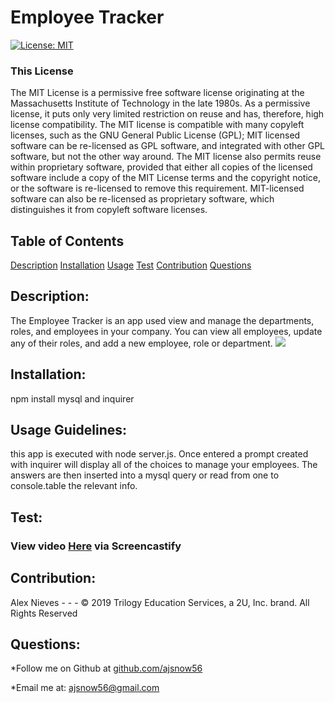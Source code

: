 # Employee Tracker
[![License: MIT](https://img.shields.io/badge/License-MIT-yellow.svg)](https://opensource.org/licenses/MIT)
### This License
The MIT License is a permissive free software license originating at the Massachusetts Institute of Technology in the late 1980s. As a permissive license, it puts only very limited restriction on reuse and has, therefore, high license compatibility. The MIT license is compatible with many copyleft licenses, such as the GNU General Public License (GPL); MIT licensed software can be re-licensed as GPL software, and integrated with other GPL software, but not the other way around. The MIT license also permits reuse within proprietary software, provided that either all copies of the licensed software include a copy of the MIT License terms and the copyright notice, or the software is re-licensed to remove this requirement. MIT-licensed software can also be re-licensed as proprietary software, which distinguishes it from copyleft software licenses.
## Table of Contents

[Description](#Description) [Installation](#installation) [Usage](#Usage-Guidelines) [Test](#Test) [Contribution](#Contribution) [Questions](#Questions)

## Description:
    
The Employee Tracker is an app used view and manage the departments, roles, and employees in your company. You can view all employees, update any of their roles, and add a new employee, role or department.
  ![](Assets/recording.gif)  
## Installation:
    
npm install mysql and inquirer
    
## Usage Guidelines:
    
this app is executed with node server.js. Once entered a prompt created with inquirer will display all of the choices to manage your employees. The answers are then inserted into a mysql query or read from one to console.table the relevant info.
    
## Test:
 
### View video [Here](https://drive.google.com/file/d/1-oJ3Cuos7MoqVJ2FKpvNAXeDbcZgdw5b/view) via Screencastify

## Contribution:
    
Alex Nieves
    - - -
© 2019 Trilogy Education Services, a 2U, Inc. brand. All Rights Reserved

## Questions:
*Follow me on Github at [github.com/ajsnow56](https://github.com/ajsnow56)

*Email me at: ajsnow56@gmail.com